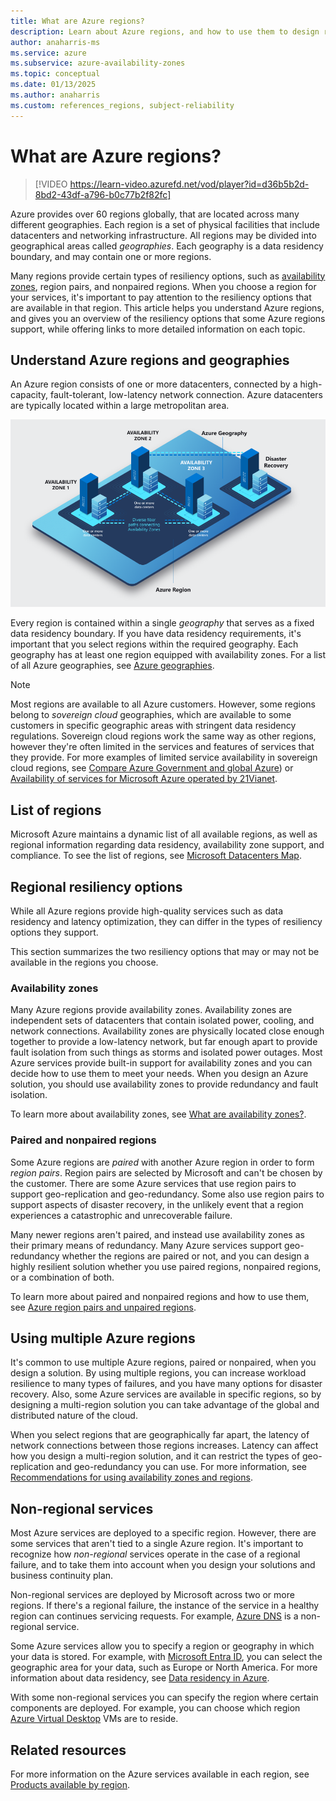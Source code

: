 ```yaml
---
title: What are Azure regions?
description: Learn about Azure regions, and how to use them to design resilient solutions.
author: anaharris-ms
ms.service: azure
ms.subservice: azure-availability-zones
ms.topic: conceptual
ms.date: 01/13/2025
ms.author: anaharris
ms.custom: references_regions, subject-reliability
---
```


# What are Azure regions?

>[!VIDEO https://learn-video.azurefd.net/vod/player?id=d36b5b2d-8bd2-43df-a796-b0c77b2f82fc]

Azure provides over 60 regions globally, that are located across many different geographies. Each region is a set of physical facilities that include datacenters and networking infrastructure. All regions may be divided into geographical areas called *geographies*. Each geography is a data residency boundary, and may contain one or more regions.

Many regions provide certain types of resiliency options, such as [availability zones](./availability-zones-overview.md), region pairs, and nonpaired regions. When you choose a region for your services, it's important to pay attention to the resiliency options that are available in that region. This article helps you understand Azure regions, and gives you an overview of the resiliency options that some Azure regions support, while offering links to more detailed information on each topic.

## Understand Azure regions and geographies

An Azure region consists of one or more datacenters, connected by a high-capacity, fault-tolerant, low-latency network connection. Azure datacenters are typically located within a large metropolitan area.

![Image depicting high availability via asynchronous replication of applications and data across other Azure regions for disaster recovery protection.](./media/cross-region-replication.png)

Every region is contained within a single *geography* that serves as a fixed data residency boundary. If you have data residency requirements, it's important that you select regions within the required geography. Each geography has at least one region equipped with availability zones. For a list of all Azure geographies, see [Azure geographies](https://azure.microsoft.com/explore/global-infrastructure/geographies).

> [!NOTE]
> Most regions are available to all Azure customers. However, some regions belong to *sovereign cloud* geographies, which are available to some customers in specific geographic areas with stringent data residency regulations. Sovereign cloud regions work the same way as other regions, however they're often limited in the services and features of services that they provide. For more examples of limited service availability in sovereign cloud regions, see [Compare Azure Government and global Azure](/azure/azure-government/compare-azure-government-global-azure)) or [Availability of services for Microsoft Azure operated by 21Vianet](/azure/reliability/sovereign-cloud-china).

## List of regions

Microsoft Azure maintains a dynamic list of all available regions, as well as regional information regarding data residency, availability zone support, and compliance. To see the list of regions, see [Microsoft Datacenters Map](https://datacenters.microsoft.com/globe/explore/).

## Regional resiliency options

While all Azure regions provide high-quality services such as data residency and latency optimization, they can differ in the types of resiliency options they support. 

This section summarizes the two resiliency options that may or may not be available in the regions you choose.

### Availability zones

Many Azure regions provide availability zones. Availability zones are independent sets of datacenters that contain isolated power, cooling, and network connections. Availability zones are physically located close enough together to provide a low-latency network, but far enough apart to provide fault isolation from such things as storms and isolated power outages. Most Azure services provide built-in support for availability zones and you can decide how to use them to meet your needs. When you design an Azure solution, you should use availability zones to provide redundancy and fault isolation.

To learn more about availability zones, see [What are availability zones?](./availability-zones-overview.md).

### Paired and nonpaired regions

Some Azure regions are *paired* with another Azure region in order to form *region pairs*. Region pairs are selected by Microsoft and can't be chosen by the customer. There are some Azure services that use region pairs to support geo-replication and geo-redundancy. Some also use region pairs to support aspects of disaster recovery, in the unlikely event that a region experiences a catastrophic and unrecoverable failure.

Many newer regions aren't paired, and instead use availability zones as their primary means of redundancy. Many Azure services support geo-redundancy whether the regions are paired or not, and you can design a highly resilient solution whether you use paired regions, nonpaired regions, or a combination of both.

To learn more about paired and nonpaired regions and how to use them, see [Azure region pairs and unpaired regions](./regions-paired.md).

## Using multiple Azure regions

It's common to use multiple Azure regions, paired or nonpaired, when you design a solution. By using multiple regions, you can increase workload resilience to many types of failures, and you have many options for disaster recovery. Also, some Azure services are available in specific regions, so by designing a multi-region solution you can take advantage of the global and distributed nature of the cloud. 

When you select regions that are geographically far apart, the latency of network connections between those regions increases. Latency can affect how you design a multi-region solution, and it can restrict the types of geo-replication and geo-redundancy you can use. For more information, see [Recommendations for using availability zones and regions](/azure/well-architected/reliability/regions-availability-zones).

## Non-regional services

Most Azure services are deployed to a specific region. However, there are some services that aren't tied to a single Azure region. It's important to recognize how *non-regional* services operate in the case of a regional failure, and to take them into account when you design your solutions and business continuity plan.

Non-regional services are deployed by Microsoft across two or more regions. If there's a regional failure, the instance of the service in a healthy region can continues servicing requests. For example, [Azure DNS](https://azure.microsoft.com/products/dns) is a non-regional service.

Some Azure services allow you to specify a region or geography in which your data is stored. For example, with [Microsoft Entra ID](https://www.microsoft.com/security/business/identity-access/microsoft-entra-id/), you can select the geographic area for your data, such as Europe or North America. For more information about data residency, see [Data residency in Azure](https://azure.microsoft.com/explore/global-infrastructure/data-residency/).

With some non-regional services you can specify the region where certain components are deployed. For example, you can choose which region [Azure Virtual Desktop](https://azure.microsoft.com/products/virtual-desktop/) VMs are to reside.


## Related resources

For more information on the Azure services available in each region, see [Products available by region](https://azure.microsoft.com/explore/global-infrastructure/products-by-region).
